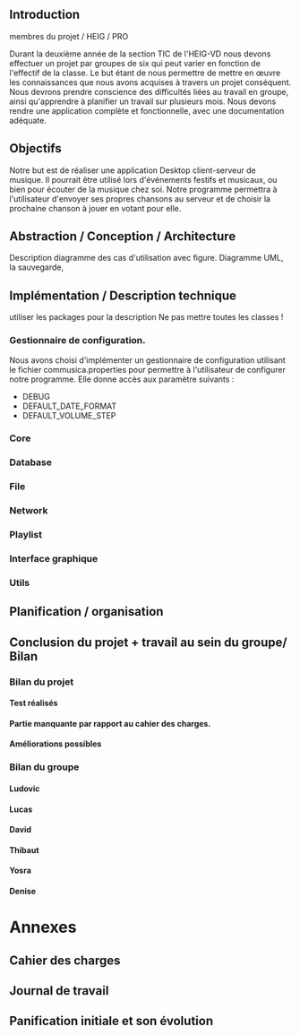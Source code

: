 ## Introduction
membres du projet / HEIG / PRO

Durant la deuxième année de la section TIC de l'HEIG-VD nous devons effectuer un projet par groupes de six qui peut varier en fonction de l'effectif de la classe. Le but étant de nous permettre de mettre en œuvre les connaissances que nous avons acquises à travers un projet conséquent. Nous devrons prendre conscience des difficultés liées au travail en groupe, ainsi qu'apprendre à planifier un travail sur plusieurs mois. Nous devons rendre une application complète et fonctionnelle, avec une documentation adéquate.  
## Objectifs
Notre but est de réaliser une application Desktop client-serveur de musique. Il pourrait être utilisé lors d'événements festifs et musicaux, ou bien pour écouter de la musique chez soi. Notre programme permettra à l'utilisateur d'envoyer ses propres chansons au serveur et de choisir la prochaine chanson à jouer en votant pour elle.
## Abstraction / Conception / Architecture
Description  diagramme des cas d'utilisation avec figure. Diagramme UML, la sauvegarde, 
## Implémentation / Description technique

utiliser les packages pour la description 
Ne pas mettre toutes les classes ! 
### Gestionnaire de configuration.

Nous avons choisi d'implémenter un gestionnaire de configuration utilisant le fichier commusica.properties pour permettre à l'utilisateur de configurer notre programme. Elle donne accès aux paramètre suivants :               

 +  DEBUG
 + DEFAULT_DATE_FORMAT
 +  DEFAULT_VOLUME_STEP
 
 
 
###  Core
###  Database
###  File
###  Network
###  Playlist
###  Interface graphique
###  Utils

## Planification / organisation


## Conclusion du projet + travail au sein du groupe/ Bilan

### Bilan du projet

#### Test réalisés
#### Partie manquante par rapport au cahier des charges.
#### Améliorations possibles
### Bilan du groupe
#### Ludovic
#### Lucas
#### David
#### Thibaut
#### Yosra
#### Denise
# Annexes
## Cahier des charges 
## Journal de travail
## Panification initiale et son évolution
